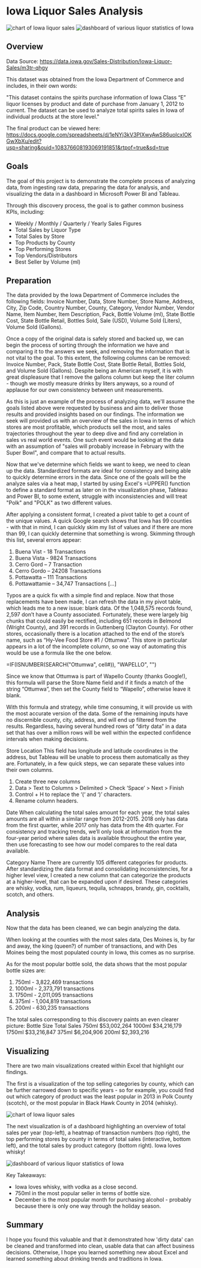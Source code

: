 # Iowa Liquor Sales Analysis
![chart of Iowa liquor sales](https://i.imgur.com/EuEc8g5.png)
![dashboard of various liquor statistics of Iowa](https://i.imgur.com/nvMwCqN.png)

## Overview

Data Source: https://data.iowa.gov/Sales-Distribution/Iowa-Liquor-Sales/m3tr-qhgy

This dataset was obtained from the Iowa Department of Commerce and includes, in their own words:

"This dataset contains the spirits purchase information of Iowa Class “E” liquor licenses by product and date of purchase from January 1, 2012 to current. The dataset can be used to analyze total spirits sales in Iowa of individual products at the store level."

The final product can be viewed here: https://docs.google.com/spreadsheets/d/1eNYj3kV3PIXwyAwS86uoIcxIOKGwXbXu/edit?usp=sharing&ouid=108376608193069191851&rtpof=true&sd=true

## Goals

The goal of this project is to demonstrate the complete process of analyzing data, from ingesting raw data, preparing the data for analysis, and visualizing the data in a dashboard in Microsoft Power BI and Tableau. 

Through this discovery process, the goal is to gather common business KPIs, including:
  - Weekly / Monthly / Quarterly / Yearly Sales Figures 
  - Total Sales by Liquor Type
  - Total Sales by Store
  - Top Products by County
  - Top Performing Stores
  - Top Vendors/Distributors 
  - Best Seller by Volume (ml)

## Preparation

The data provided by the Iowa Department of Commerce includes the following fields: Invoice Number, Data, Store Number, Store Name, Address, City, Zip Code, Country Number, County, Category, Vendor Number, Vendor Name, Item Number, Item Description, Pack, Bottle Volume (ml), State Bottle Cost, State Bottle Retail, Bottles Sold, Sale (USD), Volume Sold (Liters), Volume Sold (Gallons). 

Once a copy of the original data is safely stored and backed up, we can begin the process of sorting through the information we have and comparing it to the answers we seek, and removing the information that is not vital to the goal. To this extent, the following columns can be removed: Invoice Number, Pack, State Bottle Cost, State Bottle Retail, Bottles Sold, and Volume Sold (Gallons). Despite being an American myself, it is with great displeasure that I remove the gallons column but keep the liter column - though we mostly measure drinks by liters anyways, so a round of applause for our own consistency between unit measurements.

As this is just an example of the process of analyzing data, we'll assume the goals listed above were requested by business and aim to deliver those results and provided insights based on our findings. The information we seek will provided us with an overview of the sales in Iowa in terms of which stores are most profitable, which products sell the most, and sales trajectories throughout the year to deep dive and find any correlation in sales vs real world events. One such event would be looking at the data with an assumption of "sales will probably increase in February with the Super Bowl", and compare that to actual results. 

Now that we've determine which fields we want to keep, we need to clean up the data. Standardized formats are ideal for consistency and being able to quickly determine errors in the data. Since one of the goals will be the analyze sales via a heat map, I started by using Excel's =UPPER() function to define a standard format as later on in the visualization phase, Tableau and Power BI, to some extent, struggle with inconsistencies and will treat "Polk" and "POLK" as two different values. 

After applying a consistent format, I created a pivot table to get a count of the unique values. A quick Google search shows that Iowa has 99 counties - with that in mind, I can quickly skim my list of values and if there are more than 99, I can quickly determine that something is wrong. Skimming through this list, several errors appear:

1. Buena Vist - 18 Transactions
2. Buena Vista - 9824 Transactions
3.	Cerro Gord – 7 Transaction
4.	Cerro Gordo – 24208 Transactions
5.	Pottawatta – 111 Transactions
6.	Pottawattamie – 34,747 Transactions
[...]

Typos are a quick fix with a simple find and replace. Now that those replacements have been made, I can refresh the data in my pivot table, which leads me to a new issue: blank data. Of the 1,048,575 records found, 2,597 don’t have a County associated. Fortunately, these were largely big chunks that could easily be rectified, including 651 records in Belmond (Wright County), and 391 records in Guttenberg (Clayton County). For other stores, occasionally there is a location attached to the end of the store’s name, such as “Hy-Vee Food Store #1 / Ottumwa”. This store in particular appears in a lot of the incomplete column, so one way of automating this would be use a formula like the one below.

=IF(ISNUMBER(SEARCH("Ottumwa", cell#)), "WAPELLO", "")

Since we know that Ottumwa is part of Wapello County (thanks Google!), this formula will parse the Store Name field and if it finds a match of the string “Ottumwa”, then set the County field to “Wapello”, otherwise leave it blank. 

With this formula and strategy, while time consuming, it will provide us with the most accurate version of the data. Some of the remaining inputs have no discernible county, city, address, and will end up filtered from the results. Regardless, having several hundred rows of “dirty data” in a data set that has over a million rows will be well within the expected confidence intervals when making decisions. 

Store Location
This field has longitude and latitude coordinates in the address, but Tableau will be unable to process them automatically as they are. Fortunately, in a few quick steps, we can separate these values into their own columns.
1.	Create three new columns
2.	Data > Text to Columns > Delimited > Check ‘Space’ > Next > Finish
3.	Control + H to replace the ‘(‘ and ‘)’ characters.
4.	Rename column headers.

Date
When calculating the total sales amount for each year, the total sales amounts are all within a similar range from 2012-2015. 2018 only has data from the first quarter, while 2017 only has data from the 4th quarter.  For consistency and tracking trends, we’ll only look at information from the four-year period where sales data is available throughout the entire year, then use forecasting to see how our model compares to the real data available.  

Category Name
There are currently 105 different categories for products. After standardizing the data format and consolidating inconsistencies, for a higher level view, I created a new column that can categorize the products at a higher-level, that can be expanded upon if desired. These categories are whisky, vodka, rum, liqueurs, tequila, schnapps, brandy, gin, cocktails, scotch, and others. 

## Analysis

Now that the data has been cleaned, we can begin analyzing the data. 

When looking at the counties with the most sales data, Des Moines is, by far and away, the king (queen?) of number of transactions, and with Des Moines being the most populated county in Iowa, this comes as no surprise. 

As for the most popular bottle sold, the data shows that the most popular bottle sizes are:

1. 750ml - 3,822,469 transactions 
2. 1000ml - 2,373,791 transactions
3. 1750ml - 2,011,095 transactions 
4. 375ml - 1,004,819 transactions
5. 200ml - 630,235 transactions

The total sales corresponding to this discovery paints an even clearer picture:
Bottle Size   Total Sales
750ml         $53,002,264
1000ml        $34,216,179
1750ml        $33,216,847
375ml          $6,204,906
200ml          $2,393,216

## Visualizing 

There are two main visualizations created within Excel that highlight our findings.

The first is a visualization of the top selling categories by county, which can be further narrowed down to specific years - so for example, you could find out which category of product was the least popular in 2013 in Polk County (scotch), or the most popular in Black Hawk County in 2014 (whisky). 

![chart of Iowa liquor sales](https://i.imgur.com/EuEc8g5.png)

The next visualization is of a dashboard highlighting an overview of total sales per year (top-left), a heatmap of transaction numbers (top right), the top performing stores by county in terms of total sales (interactive, bottom left), and the total sales by product category (bottom right). Iowa loves whisky!

![dashboard of various liquor statistics of Iowa](https://i.imgur.com/nvMwCqN.png)

Key Takeaways:
- Iowa loves whisky, with vodka as a close second. 
- 750ml in the most popular seller in terms of bottle size.
- December is the most popular month for purchasing alcohol - probably because there is only one way through the holiday season. 

## Summary

I hope you found this valuable and that it demonstrated how 'dirty data' can be cleaned and transformed into clean, usable data that can affect business decisions. Otherwise, I hope you learned something new about Excel and learned something about drinking trends and traditions in Iowa. 
